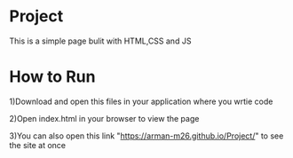# Project
This is a simple page bulit with HTML,CSS and JS
# How to Run 
1)Download and open this files in your application where you wrtie code 

2)Open index.html in your browser to view the page

3)You can also open this link "https://arman-m26.github.io/Project/" to see the site at once
